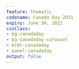 ```yaml
---
feature: thematic
codename: Canada Day 2021
expiry: June 30, 2022
cssClass:
- bg-canadaday
- bg-canadaday-carousel
- brdr-canadaday
- panel-canadaday
output: false
---
```

